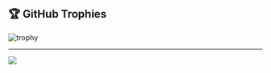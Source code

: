 ## 🏆 GitHub Trophies
![trophy](https://github-profile-trophy.vercel.app/?username=Kevin-Benny&row=1&column=5&theme=algolia&no-frame=true&no-bg=true&margin-w=4)





<!--
<p><img align="left" src="https://github-readme-stats.vercel.app/api/top-langs?username=Kevin-Benny&show_icons=true&locale=en&layout=compact" alt="Kevin-Benny" /></p>

<p>&nbsp;<img align="center" src="https://github-readme-stats.vercel.app/api?username=Kevin-Benny&show_icons=true&locale=en" alt="Kevin-Benny" /></p>

<p><img align="center" src="https://github-readme-streak-stats.herokuapp.com/?user=Kevin-Benny&" alt="Kevin-Benny" /></p>


**Kevin-Benny/Kevin-Benny** is a ✨ _special_ ✨ repository because its `README.md` (this file) appears on your GitHub profile.

Here are some ideas to get you started:

- 🔭 I’m currently working on ...
- 🌱 I’m currently learning ...
- 👯 I’m looking to collaborate on ...
- 🤔 I’m looking for help with ...
- 💬 Ask me about ...
- 📫 How to reach me: ...
- 😄 Pronouns: ...
- ⚡ Fun fact: ...
-->
---
[![](https://visitcount.itsvg.in/api?id=Kevin-Benny&label=Views&color=0&icon=8&pretty=true)](https://visitcount.itsvg.in)
